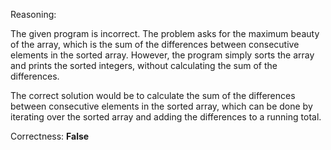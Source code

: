 Reasoning:

The given program is incorrect. The problem asks for the maximum beauty of the array, which is the sum of the differences between consecutive elements in the sorted array. However, the program simply sorts the array and prints the sorted integers, without calculating the sum of the differences.

The correct solution would be to calculate the sum of the differences between consecutive elements in the sorted array, which can be done by iterating over the sorted array and adding the differences to a running total.

Correctness: **False**